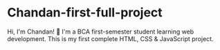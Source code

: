 # Chandan-first-full-project
Hi, I'm Chandan! 👋  I'm a BCA first-semester student learning web development. This is my first complete HTML, CSS &amp; JavaScript project.
